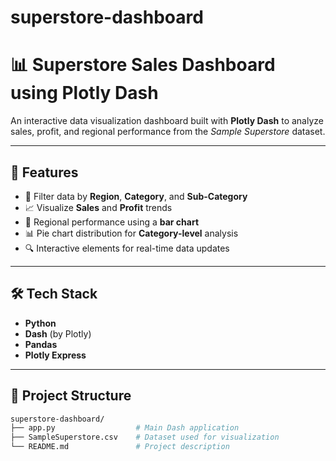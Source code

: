 # superstore-dashboard 
# 📊 Superstore Sales Dashboard using Plotly Dash

An interactive data visualization dashboard built with **Plotly Dash** to analyze sales, profit, and regional performance from the *Sample Superstore* dataset.

---

## 🚀 Features

- 📌 Filter data by **Region**, **Category**, and **Sub-Category**
- 📈 Visualize **Sales** and **Profit** trends
- 📍 Regional performance using a **bar chart**
- 📊 Pie chart distribution for **Category-level** analysis
- 🔍 Interactive elements for real-time data updates

---

## 🛠️ Tech Stack

- **Python**
- **Dash** (by Plotly)
- **Pandas**
- **Plotly Express**

---

## 📁 Project Structure

```bash
superstore-dashboard/
├── app.py                  # Main Dash application
├── SampleSuperstore.csv    # Dataset used for visualization
└── README.md               # Project description

